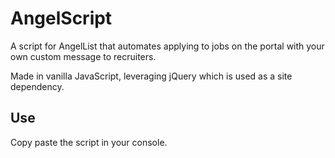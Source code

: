 # AngelScript
A script for AngelList that automates applying to jobs on the portal with your own custom message to recruiters. 

Made in vanilla JavaScript, leveraging jQuery which is used as a site dependency. 

## Use

Copy paste the script in your console. 
